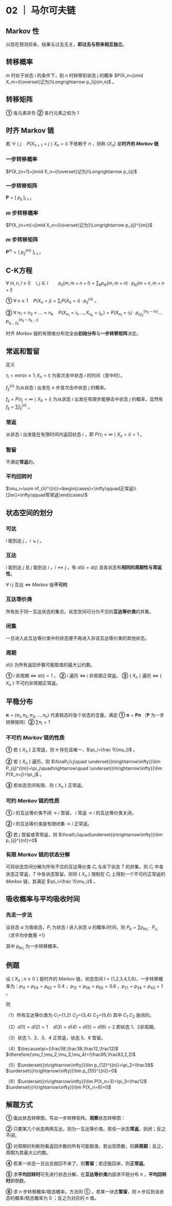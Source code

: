 # 02 ｜ 马尔可夫链

## Markov 性

以现在预测将来，结果与过去无关，**即过去与将来相互独立**。

## 转移概率

$m$ 时处于状态 $i$ 的条件下，到 $n$ 时转移到状态 $j$ 的概率 $P(X_n=j\mid X_m=i)\overset{记为}\Longrightarrow p_{ij}(m,n)$ 。

## 转移矩阵

**①** 各元素非负	**②** 各行元素之和为 1

## 时齐 Markov 链

若 $\forall\;i,j\quad P(X_{n+1}=j\mid X_n=i)$ 不依赖于 $n$ ，则称 {$X_n$} 是**时齐的 $Markov$ 链**

### 一步转移概率

$P(X_{n+1}=j\mid X_n=i)\overset{记为}\Longrightarrow p_{ij}$

### 一步转移矩阵

$\mathbf P=[\;p_{ij}\;]_{I\times I}$

### $m$ 步转移概率

$P(X_{n+m}=j\mid X_n=i)\overset{记为}\Longrightarrow p_{ij}^{(m)}$

### $m$ 步转移矩阵

 $\mathbf P^m=[\;p^{(m)}_{ij}\;]_{I\times I}$ 

## C-K方程

$\forall\;m,n,l\geq0\quad i,j\in I\qquad p_{ij}(m,m+n+l)=\sum_kp_{ik}(m,m+n)·p_{kj}(m+n,m+n+l)$

**①** $\forall\;n\geq1\quad P(X_n=j)=\sum_iP(X_0=i)·p_{ij}^{(n)}$	。

**②** $\forall\;n_1<n_2<\dots<n_k\quad P(X_{n_1}=i_1,\dots,X_{n_k}=i_k,)=P(X_{n_1}=i_1)·p_{i_1i_2}^{(n_2-n_1)}\dots p_{i_{k-1}i_k}^{(n_k-n_{k-1})}$

时齐 $Markov$ 链的有限维分布完全由**初始分布**与**一步转移矩阵**决定。

## 常返和暂留

定义

 $\tau_i=min(n\geq1;X_n=i)$ 为首次击中状态 $i$ 的时间（首中时）。

$f_{ij}^{(n)}$ 为从状态 $i$ 出发在 $n$ 步首次击中状态 $j$ 的概率。

$f_{ij}=P(\tau_j<\infty\mid X_0=i)$ 为从状态 $i$ 出发在有限步能够击中状态 $j$ 的概率，显然有 $f_{ij}=\sum f_{ij}^{(n)}$ 。

### 常返

从状态 $i$ 出发能在有限时间内返回状态 $i$ ，即 $P(\tau_i<\infty\mid X_o=i)=1$ 。

### 暂留

不满足**常返**的。

### 平均回转时

$\mu_i=\sum nf_{ii}^{(n)}=\begin{cases}<\infty\qquad正常返\\[2ex]=\infty\qquad零常返\end{cases}$

## 状态空间的划分

### 可达

 $i$ 能到达 $j$ 。$i\searrow j$ 。

### 互达

 $i$ 能到达 $j$ 且 $j$ 能到达 $i$ 。$i\leftrightarrow j$ 。有 $d(i)=d(j)$ 且各状态有**相同的周期性与常返性**。

$\forall\;i\;j$ 互达 $\Leftrightarrow$ $Markov$ 链**不可约**

### 互达等价类

所有处于同一互达状态的集合。状态空间可分为不交的**互达等价类**的并集。

### 闭集

一旦进入此互达等价类中的状态便不再进入非该互达等价类的其他状态。

### 周期

$d(i)$ 为所有返回步数可能取值的最大公约数。

**①** $i$ 非周期 $\Leftrightarrow$ $d(i)=1$ 。	**②** $i$ 遍历 $\Leftrightarrow$ $i$ 非周期正常返。	**③** { $X_n$ } 遍历 $\Leftrightarrow$ { $X_n$ } 不可约非周期正常返。

## 平稳分布

$\mathbf\pi=(\pi_1,\pi_2,\pi_3,\dots,\pi_n)$ 代表稳态时各个状态的含量。满足 **①** $\mathbf\pi=\mathbf P\mathbf\pi$ （$\mathbf P$ 为一步转移矩阵）**②** $\sum\pi_i=1$

### 不可约 $Markov$ 链的性质

**①** 若 { $X_n$ } 正常返，则 $\pi$ 存在且唯一，$\pi_i=\frac 1{\mu_i}$ 。

**②** 若 { $X_n$ } 遍历，则 $\forall\;i\;j\quad \underset{{n\rightarrow\infty}}\lim P_{ij}^{(n)}=\pi_j\quad\rightarrow\quad \underset{{n\rightarrow\infty}}\lim P(X_n=j)=\pi_j$ 。

**③** 若状态空间有限，则 { $X_n$ } 正常返。

### 可约 $Markov$ 链的性质

**①** $i$ 的互达等价类不闭 $\rightarrow$ $i$ 暂留， $i$ 常返 $\rightarrow$ $i$ 的互达等价类关闭。

**②** $i$ 的互达等价类是有限闭集 $\rightarrow$ $i$ 正常返。

**③** 若 $j$ 暂留或零常返，则 $\forall\;i\quad\underset{{n\rightarrow\infty}}\lim p_{ij}^{(n)}=0$

### 有限 $Markov$ 链的状态分解

可将状态空间分解为所有不交的互达等价类 $C_i$ 与余下状态 $T$ 的并集，则 $C_i$ 中各状态正常返，$T$ 中各状态暂留。则将 { $X_n$ } 限制在 $C_i$ 上得到一个不可约正常返的 $Markov$ 链，其满足 $\pi_i=\frac 1{\mu_i}$ 。

## 吸收概率与平均吸收时间

### 先走一步法

设状态 $a$ 为吸收态，$P_i$ 为状态 $i$ 进入状态 $a$ 的概率/时间，则 $P_b=\sum p_{bc_i}·P_{c_i}$ （求平均步数需 +1）

其中 $p_{bc_i}$ 为一步转移概率。

## 例题

设 { $X_n\;;\;n\geq0$ } 是时齐的 $Markov$ 链，状态空间 $I$ = {1,2,3,4,5,6}，一步转移概率为：$p_{11}=p_{54}=p_{62}=0.4$ ，$p_{12}=p_{56}=p_{65}=0.6$ ，$p_{21}=p_{34}=p_{43}=1$ 。

则

（1）所有互达等价类为  $C_1$={1,2}	$C_2$={3,4}	$C_3$={5,6}	其中 $C_1\; C_2$ 是闭的。

（2）$d(1)=d(2)=1\quad d(3)=d(4)=d(5)=d(6)=2$	即状态 1、2非周期。

（3）状态 1、2、3、4 正常返，状态 5、6 暂留。

（4）$\because\pi=(\frac58,\frac38,\frac12,\frac12)$	$\therefore(\mu_1,\mu_2,\mu_3,\mu_4)=(\frac85,\frac83,2,2)$

（5）$\underset{{n\rightarrow\infty}}\lim p_{12}^{(n)}=\pi_2=\frac38$	$\underset{{n\rightarrow\infty}}\lim p_{55}^{(n)}=0$

（6）$\underset{{n\rightarrow\infty}}\lim P(X_n=3)=\pi_3=\frac12$	$\underset{{n\rightarrow\infty}}\lim P(X_n=6)=0$

## 解题方式

**①** 画出状态转移图，写出一步转移矩阵。**观察**状态转移图：

**②** 只要某几个状态两两互达，则为一互达等价类。若任一状态**常返**，则闭；反之不闭。

**③** 对周期的判断则看返回步数的所有可能取值，若出现质数，则**非周期**；反之，周期为其最大公约数。

**④** 若某一状态一旦出去就回不来了，则**暂留**；若还能回来，则**正常返**。

**⑤** 求**平均回转时**可先进行状态分解，在**互达等价类**内部求平稳分布 $\pi$ ，**平均回转时**即倒数。

**⑥** 求 $n$ 步转移概率/稳态概率，方法同 ⑤ 。若某一状态**暂留**，则 $n$ 步后到该状态的概率/稳态概率为 0 ；反之为对应的 $\pi$ 值。
